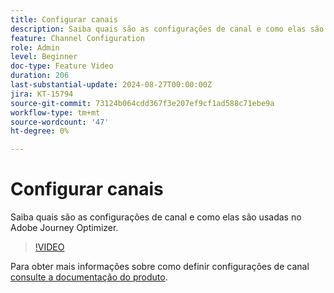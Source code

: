 ```yaml
---
title: Configurar canais
description: Saiba quais são as configurações de canal e como elas são usadas no Adobe Journey Optimizer.
feature: Channel Configuration
role: Admin
level: Beginner
doc-type: Feature Video
duration: 206
last-substantial-update: 2024-08-27T00:00:00Z
jira: KT-15794
source-git-commit: 73124b064cdd367f3e207ef9cf1ad588c71ebe9a
workflow-type: tm+mt
source-wordcount: '47'
ht-degree: 0%

---
```



# Configurar canais

Saiba quais são as configurações de canal e como elas são usadas no Adobe Journey Optimizer.

>[!VIDEO](https://video.tv.adobe.com/v/3433124/?learn=on)

Para obter mais informações sobre como definir configurações de canal [consulte a documentação do produto](https://experienceleague.adobe.com/en/docs/journey-optimizer/using/configuration/channel-surfaces#set-up-channel-surfaces).
